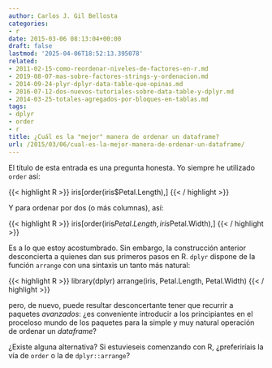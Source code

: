 ```yaml
---
author: Carlos J. Gil Bellosta
categories:
- r
date: 2015-03-06 08:13:04+00:00
draft: false
lastmod: '2025-04-06T18:52:13.395078'
related:
- 2011-02-15-como-reordenar-niveles-de-factores-en-r.md
- 2019-08-07-mas-sobre-factores-strings-y-ordenacion.md
- 2014-09-24-plyr-dplyr-data-table-que-opinas.md
- 2016-07-12-dos-nuevos-tutoriales-sobre-data-table-y-dplyr.md
- 2014-03-25-totales-agregados-por-bloques-en-tablas.md
tags:
- dplyr
- order
- r
title: ¿Cuál es la "mejor" manera de ordenar un dataframe?
url: /2015/03/06/cual-es-la-mejor-manera-de-ordenar-un-dataframe/
---
```


El título de esta entrada es una pregunta honesta. Yo siempre he utilizado `order` así:

{{< highlight R >}}
    iris[order(iris$Petal.Length),]
{{< / highlight >}}

Y para ordenar por dos (o  más columnas), así:

{{< highlight R >}}
    iris[order(iris$Petal.Length, iris$Petal.Width),]
{{< / highlight >}}

Es a lo que estoy acostumbrado. Sin embargo, la construcción anterior desconcierta a quienes dan sus primeros pasos en R. `dplyr` dispone de la función `arrange` con una sintaxis un tanto más natural:

{{< highlight R >}}
    library(dplyr)
    arrange(iris, Petal.Length, Petal.Width)
{{< / highlight >}}

pero, de nuevo, puede resultar desconcertante tener que recurrir a paquetes _avanzados_: ¿es conveniente introducir a los principiantes en el proceloso mundo de los paquetes para la simple y muy natural operación de ordenar un _dataframe_?

¿Existe alguna alternativa? Si estuvieseis comenzando con R, ¿preferiríais la vía de `order` o la de `dplyr::arrange`?